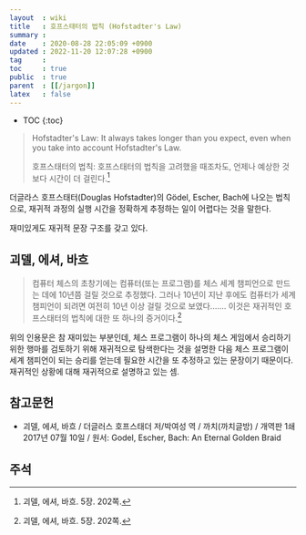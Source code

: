```yaml
---
layout  : wiki
title   : 호프스태터의 법칙 (Hofstadter's Law)
summary : 
date    : 2020-08-28 22:05:09 +0900
updated : 2022-11-20 12:07:28 +0900
tag     : 
toc     : true
public  : true
parent  : [[/jargon]]
latex   : false
---
```

* TOC
{:toc}

> Hofstadter's Law: It always takes longer than you expect, even when you take into account Hofstadter's Law.
>
> 호프스태터의 법칙: 호프스태터의 법칙을 고려했을 때조차도, 언제나 예상한 것보다 시간이 더 걸린다.[^hof-202]

더글라스 호프스태터(Douglas Hofstadter)의 Gödel, Escher, Bach에 나오는 법칙으로,
재귀적 과정의 실행 시간을 정확하게 추정하는 일이 어렵다는 것을 말한다.

재미있게도 재귀적 문장 구조를 갖고 있다.

## 괴델, 에셔, 바흐

> 컴퓨터 체스의 초창기에는 컴퓨터(또는 프로그램)를 체스 세계 챔피언으로 만드는 데에 10년쯤 걸릴 것으로 추정했다.
그러나 10년이 지난 후에도 컴퓨터가 세계 챔피언이 되려면 여전히 10년 이상 걸릴 것으로 보였다.......
이것은 재귀적인 호프스태터의 법칙에 대한 또 하나의 증거이다.[^hof-202]

위의 인용문은 참 재미있는 부분인데, 체스 프로그램이 하나의 체스 게임에서 승리하기 위한 행마를 검토하기 위해 재귀적으로 탐색한다는 것을 설명한 다음
체스 프로그램이 세계 챔피언이 되는 승리를 얻는데 필요한 시간을 또 추정하고 있는 문장이기 때문이다.
재귀적인 상황에 대해 재귀적으로 설명하고 있는 셈.

## 참고문헌

- 괴델, 에셔, 바흐 / 더글러스 호프스태더 저/박여성 역 / 까치(까치글방) / 개역판 1쇄 2017년 07월 10일 / 원서: Godel, Escher, Bach: An Eternal Golden Braid

## 주석

[^hof-202]: 괴델, 에셔, 바흐. 5장. 202쪽.

